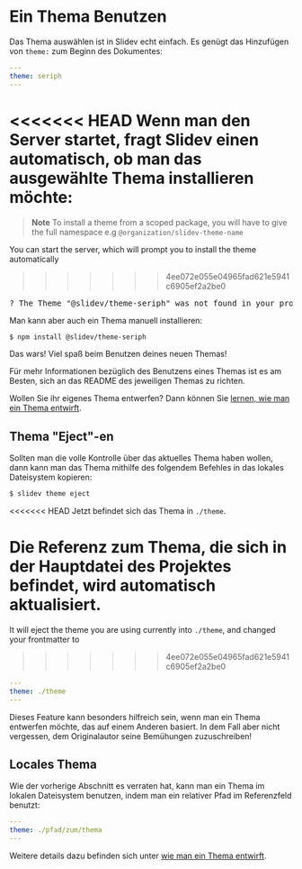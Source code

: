 # Ein Thema Benutzen

Das Thema auswählen ist in Slidev echt einfach. Es genügt das Hinzufügen von `theme:` zum Beginn des Dokumentes:

```yaml
---
theme: seriph
---
```

<<<<<<< HEAD
Wenn man den Server startet, fragt Slidev einen automatisch, ob man das ausgewählte Thema installieren möchte:
=======
> **Note**
> To install a theme from a scoped package, you will have to give the full namespace e.g `@organization/slidev-theme-name`

You can start the server, which will prompt you to install the theme automatically
>>>>>>> 4ee072e055e04965fad621e5941c6905ef2a2be0

<div class="language-md">
<pre>
<span class="token keyword">?</span> The Theme <span class="token string">"@slidev/theme-seriph"</span> was not found in your project, do you want to install it now? › (Y/n)
</pre>
</div>

Man kann aber auch ein Thema manuell installieren:

```bash
$ npm install @slidev/theme-seriph
```

Das wars! Viel spaß beim Benutzen deines neuen Themas!

Für mehr Informationen bezüglich des Benutzens eines Themas ist es am Besten, sich an das README des jeweiligen Themas zu richten.

Wollen Sie ihr eigenes Thema entwerfen? Dann können Sie [lernen, wie man ein Thema entwirft](/themes/write-a-theme).

## Thema "Eject"-en

Sollten man die volle Kontrolle über das aktuelles Thema haben wollen, dann kann man das Thema mithilfe des folgendem Befehles in das lokales Dateisystem kopieren:

```bash
$ slidev theme eject
```

<<<<<<< HEAD
Jetzt befindet sich das Thema in `./theme`.

Die Referenz zum Thema, die sich in der Hauptdatei des Projektes befindet, wird automatisch aktualisiert.
=======
It will eject the theme you are using currently into `./theme`, and changed your frontmatter to
>>>>>>> 4ee072e055e04965fad621e5941c6905ef2a2be0

```yaml
---
theme: ./theme
---
```

Dieses Feature kann besonders hilfreich sein, wenn man ein Thema entwerfen möchte, das auf einem Anderen basiert. In dem Fall aber nicht vergessen, dem Originalautor seine Bemühungen zuzuschreiben!

## Locales Thema

Wie der vorherige Abschnitt es verraten hat, kann man ein Thema im lokalen Dateisystem benutzen, indem man ein relativer Pfad im Referenzfeld benutzt:

```yaml
---
theme: ./pfad/zum/thema
---
```

Weitere details dazu befinden sich unter [wie man ein Thema entwirft](/themes/write-a-theme).

